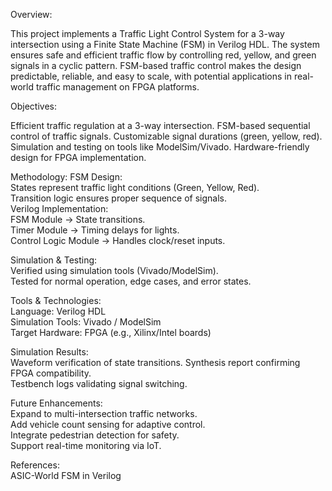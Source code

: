 Overview:

This project implements a Traffic Light Control System for a 3-way intersection using a Finite State Machine (FSM) in Verilog HDL.
The system ensures safe and efficient traffic flow by controlling red, yellow, and green signals in a cyclic pattern.
FSM-based traffic control makes the design predictable, reliable, and easy to scale, with potential applications in real-world traffic management on FPGA platforms.

Objectives:

Efficient traffic regulation at a 3-way intersection.
FSM-based sequential control of traffic signals.
Customizable signal durations (green, yellow, red).
Simulation and testing on tools like ModelSim/Vivado.
Hardware-friendly design for FPGA implementation.

Methodology:
FSM Design:                                                                        
States represent traffic light conditions (Green, Yellow, Red).                                                        
Transition logic ensures proper sequence of signals.                                                    
Verilog Implementation:                          
FSM Module → State transitions.                                  
Timer Module → Timing delays for lights.                                                  
Control Logic Module → Handles clock/reset inputs.                                              

Simulation & Testing:                                                    
Verified using simulation tools (Vivado/ModelSim).                                                    
Tested for normal operation, edge cases, and error states.                                                          

Tools & Technologies:                                                                
Language: Verilog HDL                                  
Simulation Tools: Vivado / ModelSim                                                                                              
Target Hardware: FPGA (e.g., Xilinx/Intel boards)                              
          
Simulation Results:                                                                
Waveform verification of state transitions.
Synthesis report confirming FPGA compatibility.                                                            
Testbench logs validating signal switching.                                                                                

Future Enhancements:                                                              
Expand to multi-intersection traffic networks.                                                                        
Add vehicle count sensing for adaptive control.                                                                    
Integrate pedestrian detection for safety.                                                                    
Support real-time monitoring via IoT.                                                      

References:                                                
ASIC-World FSM in Verilog
